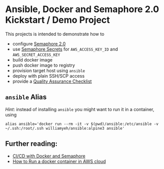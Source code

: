 # Ansible, Docker and Semaphore 2.0 Kickstart / Demo Project

This projects is intended to demonstrate how to 

* configure [Semaphore 2.0](https://simplificator.semaphoreci.com/)
* use [Semaphore Secrets](https://docs.semaphoreci.com/article/66-environment-variables-and-secrets) for `AWS_ACCESS_KEY_ID` and `AWS_SECRET_ACCESS_KEY`
* build docker image
* push docker image to registry
* provision target host using `ansible`
* deploy with plain SSH/SCP access
* provide a [Quality Assurance Checklist](doc/quality.md)


## `ansible` Alias

*Hint*: instead of installing `ansible` you might want to run it in a container, using 

```
alias ansible='docker run --rm -it -v $(pwd)/ansible:/etc/ansible -v ~/.ssh:/root/.ssh williamyeh/ansible:alpine3 ansible'
```


## Further reading:

* [CI/CD with Docker and Semaphore](https://semaphoreci.com/docs/docker/setting-up-continuous-integration-for-docker-project.html)
* [How to Run a docker container in AWS cloud](https://github.com/simplificator/doc/wiki/Run-a-docker-container-in-AWS-cloud)

